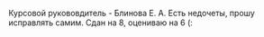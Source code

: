 Курсовой рукововдитель - Блинова Е. А.
Есть недочеты, прошу исправлять самим.
Сдан на 8, оцениваю на 6 (:

